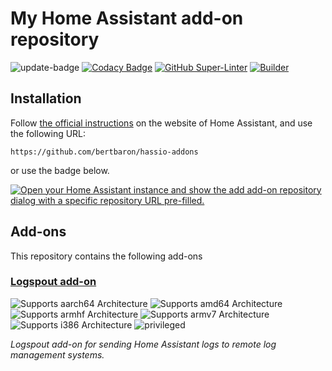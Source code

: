 # My Home Assistant add-on repository

![update-badge](https://img.shields.io/github/last-commit/bertbaron/hassio-addons?label=last%20update)
[![Codacy Badge](https://app.codacy.com/project/badge/Grade/9c6cf10bdbba45ecb202d7f579b5be0e)](https://www.codacy.com/gh/bertbaron/hassio-addons/dashboard?utm_source=github.com&utm_medium=referral&utm_content=bertbaron/hassio-addons&utm_campaign=Badge_Grade)
[![GitHub Super-Linter](https://github.com/bertbaron/hassio-addons/workflows/Lint/badge.svg)](https://github.com/marketplace/actions/super-linter)
[![Builder](https://github.com/bertbaron/hassio-addons/workflows/Builder/badge.svg)](https://github.com/bertbaron/hassio-addons/actions/workflows/builder.yaml)

## Installation

Follow [the official instructions](https://www.home-assistant.io/common-tasks/os#installing-third-party-add-ons) on the website of Home Assistant, and use the following URL:

```
https://github.com/bertbaron/hassio-addons
```

or use the badge below.

[![Open your Home Assistant instance and show the add add-on repository dialog with a specific repository URL pre-filled.](https://my.home-assistant.io/badges/supervisor_add_addon_repository.svg)](https://my.home-assistant.io/redirect/supervisor_add_addon_repository/?repository_url=https%3A%2F%2Fgithub.com%2Fbertbaron%2Fhassio-addons)

## Add-ons

This repository contains the following add-ons

### [Logspout add-on](./logspout)

![Supports aarch64 Architecture][aarch64-shield]
![Supports amd64 Architecture][amd64-shield]
![Supports armhf Architecture][armhf-shield]
![Supports armv7 Architecture][armv7-shield]
![Supports i386 Architecture][i386-shield]
![privileged][privileged-shield]

_Logspout  add-on for sending Home Assistant logs to remote log management systems._

<!--

Notes to developers after forking or using the github template feature:
- While developing comment out the 'image' key from 'example/config.yaml' to make the supervisor build the addon
  - Remember to put this back when pushing up your changes.
- When you merge to the 'main' branch of your repository a new build will be triggered.
  - Make sure you adjust the 'version' key in 'example/config.yaml' when you do that.
  - Make sure you update 'example/CHANGELOG.md' when you do that.
  - The first time this runs you might need to adjust the image configuration on github container registry to make it public
- Adjust the 'image' key in 'example/config.yaml' so it points to your username instead of 'home-assistant'.
  - This is where the build images will be published to.
- Rename the example directory.
  - The 'slug' key in 'example/config.yaml' should match the directory name.
- Adjust all keys/url's that points to 'home-assistant' to now point to your user/fork.
- Share your repository on the forums https://community.home-assistant.io/c/projects/9
- Do awesome stuff!
 -->

[aarch64-shield]: https://img.shields.io/badge/aarch64-yes-green.svg
[amd64-shield]: https://img.shields.io/badge/amd64-yes-green.svg
[armhf-shield]: https://img.shields.io/badge/armhf-yes-green.svg
[armv7-shield]: https://img.shields.io/badge/armv7-yes-green.svg
[i386-shield]: https://img.shields.io/badge/i386-yes-green.svg
[privileged-shield]: https://img.shields.io/badge/privileged-required-orange.svg
